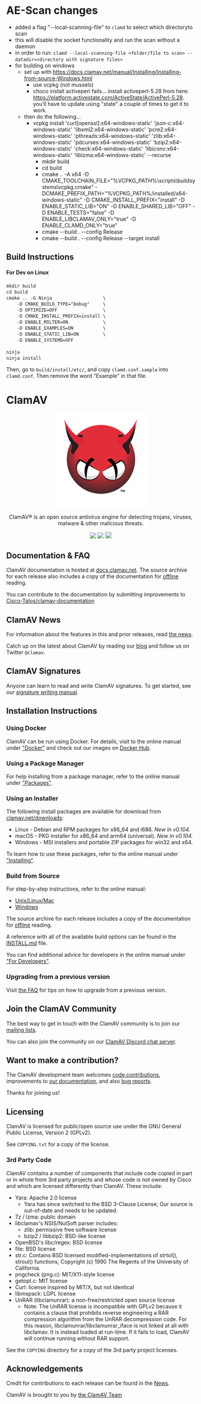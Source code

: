 # AE-Scan changes
- added a flag "--local-scanning-file" to `clamd` to select which directoryto scan 
- this will disable the socket functionality and run the scan without a daemon
- in order to run: `clamd --local-scanning-file <folder/file to scan> --datadir=<directory with signature files>`
- for building on windows
  - set up with https://docs.clamav.net/manual/Installing/Installing-from-source-Windows.html
    - use vcpkg (not mussels)
    - choco install activeperl fails... install activeperl-5.28 from here: https://platform.activestate.com/ActiveState/ActivePerl-5.28. you'll have to update using "state" a couple of times to get it to work.
  - then do the following...
  	- vcpkg install 'curl[openssl]:x64-windows-static' 'json-c:x64-windows-static' 'libxml2:x64-windows-static' 'pcre2:x64-windows-static' 'pthreads:x64-windows-static' 'zlib:x64-windows-static' 'pdcurses:x64-windows-static' 'bzip2:x64-windows-static' 'check:x64-windows-static' 'libiconv:x64-windows-static' 'liblzma:x64-windows-static' --recurse
	  - mkdir build
	  - cd build
	  - cmake .. -A x64 -D CMAKE_TOOLCHAIN_FILE="%VCPKG_PATH%\scripts\buildsystems\vcpkg.cmake" -DCMAKE_PREFIX_PATH="%VCPKG_PATH%/installed/x64-windows-static" -D CMAKE_INSTALL_PREFIX="install" -D ENABLE_STATIC_LIB="ON" -D ENABLE_SHARED_LIB="OFF" -D ENABLE_TESTS="false" -D ENABLE_LIBCLAMAV_ONLY="true" -D ENABLE_CLAMD_ONLY="true"
	  - cmake --build . --config Release
	  - cmake --build . --config Release --target install

## Build Instructions
#### For Dev on Linux
```
mkdir build
cd build
cmake .. -G Ninja                   \
    -D CMAKE_BUILD_TYPE="Debug"     \
    -D OPTIMIZE=OFF                 \
    -D CMAKE_INSTALL_PREFIX=install \
    -D ENABLE_MILTER=ON             \
    -D ENABLE_EXAMPLES=ON           \
    -D ENABLE_STATIC_LIB=ON         \
    -D ENABLE_SYSTEMD=OFF

ninja
ninja install
```

Then, go to `build/install/etc/`, and copy `clamd.conf.sample` into `clamd.conf`. Then remove the word "Example" in that file.      

# ClamAV

<p align="center">
  <img width="250" height="250" src="https://raw.githubusercontent.com/Cisco-Talos/clamav/main/logo.png" alt='Maeve, the ClamAV mascot'>
</p>

<p align="center">
  ClamAV® is an open source antivirus engine for detecting trojans, viruses,
  malware & other malicious threats.
</p>

<p align="center">
  <a href="https://github.com/Cisco-Talos/clamav/actions"><img src="https://github.com/Cisco-Talos/clamav/workflows/CMake%20Build/badge.svg" height="18"></a>
  <a href="https://discord.gg/6vNAqWnVgw"><img src="https://img.shields.io/discord/636023333074370595.svg?logo=discord" height="18"/></a>
  <a href="https://twitter.com/clamav"><img src="https://abs.twimg.com/favicons/twitter.ico" width="18" height="18"></a>
</p>

## Documentation & FAQ

ClamAV documentation is hosted at [docs.clamav.net](https://docs.clamav.net/).
The source archive for each release also includes a copy of the documentation
for [offline](docs/html/index.html) reading.

You can contribute to the documentation by submitting improvements to
[Cisco-Talos/clamav-documentation](https://github.com/Cisco-Talos/clamav-documentation)

## ClamAV News

For information about the features in this and prior releases, read
[the news](NEWS.md).

Catch up on the latest about ClamAV by reading our
[blog](http://blog.clamav.net) and follow us on Twitter `@clamav`.

## ClamAV Signatures

Anyone can learn to read and write ClamAV signatures. To get started, see our
[signature writing manual](https://docs.clamav.net/manual/Signatures.html).

## Installation Instructions

### Using Docker

ClamAV can be run using Docker. For details, visit to the online manual under
["Docker"](https://docs.clamav.net/manual/Installing/Docker.html) and check out
our images on [Docker Hub](https://hub.docker.com/r/clamav/clamav).

### Using a Package Manager

For help installing from a package manager, refer to the online manual under
["Packages"](https://docs.clamav.net/manual/Installing/Packages.html).

### Using an Installer

The following install packages are available for download from
[clamav.net/downloads](https://www.clamav.net/downloads):

- Linux - Debian and RPM packages for x86_64 and i686. *New in v0.104.*
- macOS - PKG installer for x86_64 and arm64 (universal). *New in v0.104.*
- Windows - MSI installers and portable ZIP packages for win32 and x64.

To learn how to use these packages, refer to the online manual under
["Installing"](https://docs.clamav.net/manual/Installing.html#installing-with-an-installer).

### Build from Source

For step-by-step instructions, refer to the online manual:
- [Unix/Linux/Mac](https://docs.clamav.net/manual/Installing/Installing-from-source-Unix.html)
- [Windows](https://docs.clamav.net/manual/Installing/Installing-from-source-Windows.html)

The source archive for each release includes a copy of the documentation for
[offline](docs/html/UserManual.html) reading.

A reference with all of the available build options can be found in the
[INSTALL.md](INSTALL.md) file.

You can find additional advice for developers in the online manual under
["For Developers"](https://docs.clamav.net/manual/Development.html).

### Upgrading from a previous version

Visit [the FAQ](https://docs.clamav.net/faq/faq-upgrade.html) for tips on how
to upgrade from a previous version.

## Join the ClamAV Community

The best way to get in touch with the ClamAV community is to join our
[mailing lists](https://docs.clamav.net/faq/faq-ml.html).

You can also join the community on our
[ClamAV Discord chat server](https://discord.gg/6vNAqWnVgw).

## Want to make a contribution?

The ClamAV development team welcomes
[code contributions](https://github.com/Cisco-Talos/clamav),
improvements to
[our documentation](https://github.com/Cisco-Talos/clamav-documentation),
and also [bug reports](https://github.com/Cisco-Talos/clamav/issues).

Thanks for joining us!

## Licensing

ClamAV is licensed for public/open source use under the GNU General Public
License, Version 2 (GPLv2).

See `COPYING.txt` for a copy of the license.

### 3rd Party Code

ClamAV contains a number of components that include code copied in part or in
whole from 3rd party projects and whose code is not owned by Cisco and which
are licensed differently than ClamAV. These include:

- Yara: Apache 2.0 license
  - Yara has since switched to the BSD 3-Clause License;
    Our source is out-of-date and needs to be updated.
- 7z / lzma: public domain
- libclamav's NSIS/NulSoft parser includes:
  - zlib: permissive free software license
  - bzip2 / libbzip2: BSD-like license
- OpenBSD's libc/regex: BSD license
- file: BSD license
- str.c: Contains BSD licensed modified-implementations of strtol(), stroul()
  functions, Copyright (c) 1990 The Regents of the University of California.
- pngcheck (png.c): MIT/X11-style license
- getopt.c: MIT license
- Curl: license inspired by MIT/X, but not identical
- libmspack: LGPL license
- UnRAR (libclamunrar): a non-free/restricted open source license
  - Note: The UnRAR license is incompatible with GPLv2 because it contains a
    clause that prohibits reverse engineering a RAR compression algorithm from
    the UnRAR decompression code.
    For this reason, libclamunrar/libclamunrar_iface is not linked at all with
    libclamav. It is instead loaded at run-time. If it fails to load, ClamAV
    will continue running without RAR support.

See the `COPYING` directory for a copy of the 3rd party project licenses.

## Acknowledgements

Credit for contributions to each release can be found in the [News](NEWS.md).

ClamAV is brought to you by
[the ClamAV Team](https://www.clamav.net/about.html#credits)
